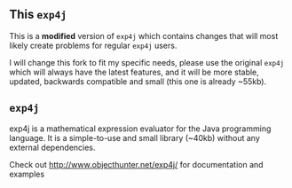 This `exp4j`
----------
This is a **modified** version of `exp4j` which contains changes that will
most likely create problems for regular `exp4j` users.

I will change this fork to fit my specific needs, please use the original
`exp4j` which will always have the latest features, and it will be more stable,
updated, backwards compatible and small (this one is already ~55kb).

`exp4j`
-----
exp4j is a mathematical expression evaluator for the Java programming language.
It is a simple-to-use and small library (~40kb) without any external
dependencies.

Check out http://www.objecthunter.net/exp4j/ for documentation and examples
